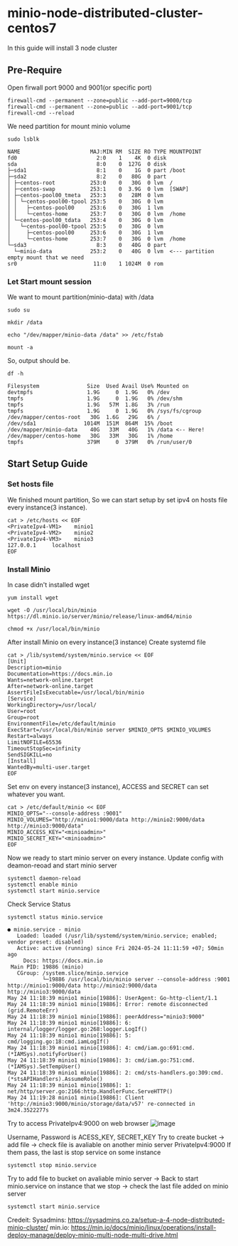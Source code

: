 # minio-node-distributed-cluster-centos7
In this guide will install 3 node cluster

## Pre-Require
Open firwall port 9000 and 9001(or specific port)
```
firewall-cmd --permanent --zone=public --add-port=9000/tcp
firewall-cmd --permanent --zone=public --add-port=9001/tcp
firewall-cmd --reload
```
We need partition for mount minio volume
```
sudo lsblk
```
```
NAME                      MAJ:MIN RM  SIZE RO TYPE MOUNTPOINT
fd0                         2:0    1    4K  0 disk
sda                         8:0    0  127G  0 disk
├─sda1                      8:1    0    1G  0 part /boot
├─sda2                      8:2    0   80G  0 part
│ ├─centos-root           253:0    0   30G  0 lvm  /
│ ├─centos-swap           253:1    0  3.9G  0 lvm  [SWAP]
│ ├─centos-pool00_tmeta   253:3    0   28M  0 lvm
│ │ └─centos-pool00-tpool 253:5    0   30G  0 lvm
│ │   ├─centos-pool00     253:6    0   30G  1 lvm
│ │   └─centos-home       253:7    0   30G  0 lvm  /home
│ └─centos-pool00_tdata   253:4    0   30G  0 lvm
│   └─centos-pool00-tpool 253:5    0   30G  0 lvm
│     ├─centos-pool00     253:6    0   30G  1 lvm
│     └─centos-home       253:7    0   30G  0 lvm  /home
└─sda3                      8:3    0   40G  0 part
  └─minio-data            253:2    0   40G  0 lvm  <--- partition empty mount that we need
sr0                        11:0    1 1024M  0 rom
```
### Let Start mount session
We want to mount partition(minio-data) with /data
```
sudo su 
```
```
mkdir /data
```
```
echo "/dev/mapper/minio-data /data" >> /etc/fstab
```
```
mount -a
```
So, output should be.
```
df -h
```
```
Filesystem               Size  Used Avail Use% Mounted on
devtmpfs                 1.9G     0  1.9G   0% /dev
tmpfs                    1.9G     0  1.9G   0% /dev/shm
tmpfs                    1.9G   57M  1.8G   3% /run
tmpfs                    1.9G     0  1.9G   0% /sys/fs/cgroup
/dev/mapper/centos-root   30G  1.6G   29G   6% /
/dev/sda1               1014M  151M  864M  15% /boot
/dev/mapper/minio-data    40G   33M   40G   1% /data <-- Here!
/dev/mapper/centos-home   30G   33M   30G   1% /home
tmpfs                    379M     0  379M   0% /run/user/0
```
## Start Setup Guide
### Set hosts file
We finished mount partition, So we can start setup by set ipv4 on hosts file every instance(3 instance).
```
cat > /etc/hosts << EOF
<PrivateIpv4-VM1>    minio1
<PrivateIpv4-VM2>    minio2
<PrivateIpv4-VM3>    minio3
127.0.0.1     localhost
EOF
```
### Install Minio
In case didn't installed wget
```
yum install wget
```
```
wget -O /usr/local/bin/minio https://dl.minio.io/server/minio/release/linux-amd64/minio
```
```
chmod +x /usr/local/bin/minio
```
After install Minio on every instance(3 instance)
Create systemd file
```
cat > /lib/systemd/system/minio.service << EOF
[Unit]
Description=minio
Documentation=https://docs.min.io
Wants=network-online.target
After=network-online.target
AssertFileIsExecutable=/usr/local/bin/minio
[Service]
WorkingDirectory=/usr/local/
User=root
Group=root
EnvironmentFile=/etc/default/minio
ExecStart=/usr/local/bin/minio server $MINIO_OPTS $MINIO_VOLUMES
Restart=always
LimitNOFILE=65536
TimeoutStopSec=infinity
SendSIGKILL=no
[Install]
WantedBy=multi-user.target
EOF
```
Set env on every instance(3 instance), ACCESS and SECRET can set whatever you want.
```
cat > /etc/default/minio << EOF
MINIO_OPTS="--console-address :9001"
MINIO_VOLUMES="http://minio1:9000/data http://minio2:9000/data http://minio3:9000/data"
MINIO_ACCESS_KEY="<minioadmin>"
MINIO_SECRET_KEY="<minioadmin>"
EOF
```
Now we ready to start minio server on every instance.
Update config with deamon-reoad and start minio server
```
systemctl daemon-reload
systemctl enable minio
systemctl start minio.service
```
Check Service Status
```
systemctl status minio.service
```
```
● minio.service - minio
   Loaded: loaded (/usr/lib/systemd/system/minio.service; enabled; vendor preset: disabled)
   Active: active (running) since Fri 2024-05-24 11:11:59 +07; 50min ago
     Docs: https://docs.min.io
 Main PID: 19886 (minio)
   CGroup: /system.slice/minio.service
           └─19886 /usr/local/bin/minio server --console-address :9001 http://minio1:9000/data http://minio2:9000/data http://minio3:9000/data
May 24 11:18:39 minio1 minio[19886]: UserAgent: Go-http-client/1.1
May 24 11:18:39 minio1 minio[19886]: Error: remote disconnected (grid.RemoteErr)
May 24 11:18:39 minio1 minio[19886]: peerAddress="minio3:9000"
May 24 11:18:39 minio1 minio[19886]: 6: internal/logger/logger.go:268:logger.LogIf()
May 24 11:18:39 minio1 minio[19886]: 5: cmd/logging.go:18:cmd.iamLogIf()
May 24 11:18:39 minio1 minio[19886]: 4: cmd/iam.go:691:cmd.(*IAMSys).notifyForUser()
May 24 11:18:39 minio1 minio[19886]: 3: cmd/iam.go:751:cmd.(*IAMSys).SetTempUser()
May 24 11:18:39 minio1 minio[19886]: 2: cmd/sts-handlers.go:309:cmd.(*stsAPIHandlers).AssumeRole()
May 24 11:18:39 minio1 minio[19886]: 1: net/http/server.go:2166:http.HandlerFunc.ServeHTTP()
May 24 11:19:28 minio1 minio[19886]: Client 'http://minio3:9000/minio/storage/data/v57' re-connected in 3m24.3522277s
```
Try to access PrivateIpv4:9000 on web browser
![image](https://github.com/dagonbo/minio-node-distributed-cluster/assets/51602389/e3a61680-031e-45e2-983a-df3fef24ebbe)

Username, Password is ACESS_KEY, SECRET_KEY
Try to create bucket -> add file -> check file is avaliable on another minio server PrivateIpv4:9000
If them pass, the last is stop service on some instance
```
systemctl stop minio.service
```
Try to add file to bucket on avaliable minio server -> Back to start minio.service on instance that we stop -> check the last file added on minio server
```
systemctl start minio.service
```

Credeit:
Sysadmins: https://sysadmins.co.za/setup-a-4-node-distributed-minio-cluster/
min.io: https://min.io/docs/minio/linux/operations/install-deploy-manage/deploy-minio-multi-node-multi-drive.html
